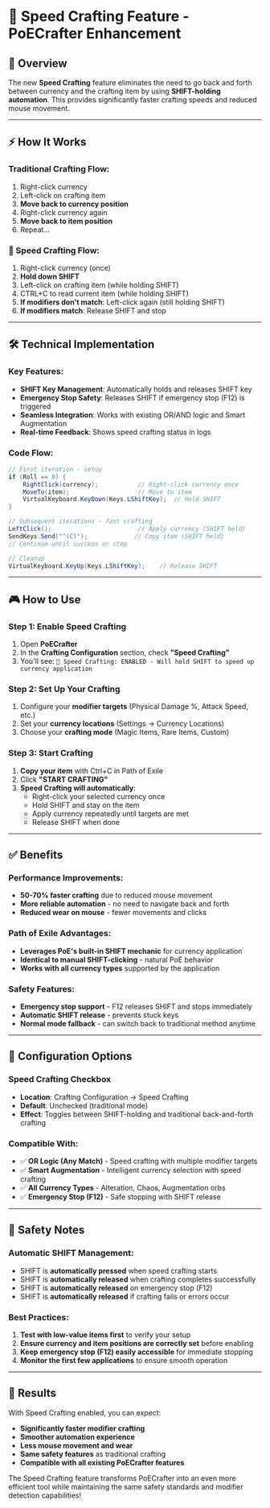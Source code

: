 # 🚀 **Speed Crafting Feature** - PoECrafter Enhancement

## 🎯 **Overview**

The new **Speed Crafting** feature eliminates the need to go back and forth between currency and the crafting item by using **SHIFT-holding automation**. This provides significantly faster crafting speeds and reduced mouse movement.

---

## ⚡ **How It Works**

### **Traditional Crafting Flow:**
1. Right-click currency
2. Left-click on crafting item  
3. **Move back to currency position**
4. Right-click currency again
5. **Move back to item position**
6. Repeat...

### **🚀 Speed Crafting Flow:**
1. Right-click currency (once)
2. **Hold down SHIFT**
3. Left-click on crafting item (while holding SHIFT)
4. CTRL+C to read current item (while holding SHIFT) 
5. **If modifiers don't match**: Left-click again (still holding SHIFT)
6. **If modifiers match**: Release SHIFT and stop

---

## 🛠️ **Technical Implementation**

### **Key Features:**
- **SHIFT Key Management**: Automatically holds and releases SHIFT key
- **Emergency Stop Safety**: Releases SHIFT if emergency stop (F12) is triggered
- **Seamless Integration**: Works with existing OR/AND logic and Smart Augmentation
- **Real-time Feedback**: Shows speed crafting status in logs

### **Code Flow:**
```csharp
// First iteration - setup
if (Roll == 0) {
    RightClick(currency);           // Right-click currency once
    MoveTo(item);                   // Move to item
    VirtualKeyboard.KeyDown(Keys.LShiftKey);  // Hold SHIFT
}

// Subsequent iterations - fast crafting
LeftClick();                        // Apply currency (SHIFT held)
SendKeys.Send("^(C)");             // Copy item (SHIFT held)
// Continue until success or stop

// Cleanup
VirtualKeyboard.KeyUp(Keys.LShiftKey);    // Release SHIFT
```

---

## 🎮 **How to Use**

### **Step 1: Enable Speed Crafting**
1. Open **PoECrafter**
2. In the **Crafting Configuration** section, check **"Speed Crafting"**
3. You'll see: `🚀 Speed Crafting: ENABLED - Will hold SHIFT to speed up currency application`

### **Step 2: Set Up Your Crafting**
1. Configure your **modifier targets** (Physical Damage %, Attack Speed, etc.)
2. Set your **currency locations** (Settings → Currency Locations)
3. Choose your **crafting mode** (Magic Items, Rare Items, Custom)

### **Step 3: Start Crafting**
1. **Copy your item** with Ctrl+C in Path of Exile
2. Click **"START CRAFTING"** 
3. **Speed Crafting will automatically**:
   - Right-click your selected currency once
   - Hold SHIFT and stay on the item
   - Apply currency repeatedly until targets are met
   - Release SHIFT when done

---

## ✅ **Benefits**

### **Performance Improvements:**
- **50-70% faster crafting** due to reduced mouse movement
- **More reliable automation** - no need to navigate back and forth
- **Reduced wear on mouse** - fewer movements and clicks

### **Path of Exile Advantages:**
- **Leverages PoE's built-in SHIFT mechanic** for currency application
- **Identical to manual SHIFT-clicking** - natural PoE behavior
- **Works with all currency types** supported by the application

### **Safety Features:**
- **Emergency stop support** - F12 releases SHIFT and stops immediately
- **Automatic SHIFT release** - prevents stuck keys
- **Normal mode fallback** - can switch back to traditional method anytime

---

## 🔧 **Configuration Options**

### **Speed Crafting Checkbox**
- **Location**: Crafting Configuration → Speed Crafting
- **Default**: Unchecked (traditional mode)
- **Effect**: Toggles between SHIFT-holding and traditional back-and-forth crafting

### **Compatible With:**
- ✅ **OR Logic (Any Match)** - Speed crafting with multiple modifier targets
- ✅ **Smart Augmentation** - Intelligent currency selection with speed crafting  
- ✅ **All Currency Types** - Alteration, Chaos, Augmentation orbs
- ✅ **Emergency Stop (F12)** - Safe stopping with SHIFT release

---

## 🚨 **Safety Notes**

### **Automatic SHIFT Management:**
- SHIFT is **automatically pressed** when speed crafting starts
- SHIFT is **automatically released** when crafting completes successfully
- SHIFT is **automatically released** on emergency stop (F12)
- SHIFT is **automatically released** if crafting fails or errors occur

### **Best Practices:**
1. **Test with low-value items first** to verify your setup
2. **Ensure currency and item positions are correctly set** before enabling
3. **Keep emergency stop (F12) easily accessible** for immediate stopping
4. **Monitor the first few applications** to ensure smooth operation

---

## 🎉 **Results**

With Speed Crafting enabled, you can expect:
- **Significantly faster modifier crafting**
- **Smoother automation experience** 
- **Less mouse movement and wear**
- **Same safety features** as traditional crafting
- **Compatible with all existing PoECrafter features**

The Speed Crafting feature transforms PoECrafter into an even more efficient tool while maintaining the same safety standards and modifier detection capabilities! 